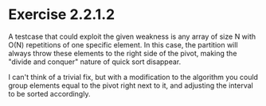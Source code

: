 # Exercise 2.2.1.2

A testcase that could exploit the given weakness is any array of size N with
O(N) repetitions of one specific element. In this case, the partition will
always throw these elements to the right side of the pivot, making the "divide
and conquer" nature of quick sort disappear.

I can't think of a trivial fix, but with a modification to the algorithm you
could group elements equal to the pivot right next to it, and adjusting the
interval to be sorted accordingly.
